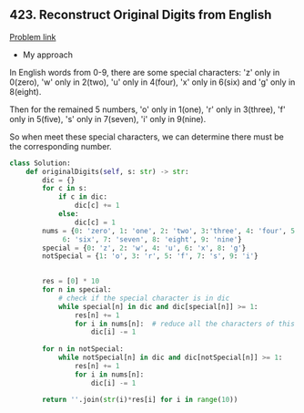 ## 423. Reconstruct Original Digits from English

[Problem link](https://leetcode.com/problems/reconstruct-original-digits-from-english/)

- My approach

In English words from 0-9, there are some special characters: 'z' only in 0(zero), 'w' only in 2(two), 'u' only in 4(four), 'x' only in 6(six) and 'g' only in 8(eight).

Then for the remained 5 numbers, 'o' only in 1(one), 'r' only in 3(three), 'f' only in 5(five), 's' only in 7(seven), 'i' only in 9(nine).

So when meet these special characters, we can determine there must be the corresponding number.

```python
class Solution:
    def originalDigits(self, s: str) -> str:
        dic = {}
        for c in s:
            if c in dic:
                dic[c] += 1
            else:
                dic[c] = 1
        nums = {0: 'zero', 1: 'one', 2: 'two', 3:'three', 4: 'four', 5: 'five',
             6: 'six', 7: 'seven', 8: 'eight', 9: 'nine'}
        special = {0: 'z', 2: 'w', 4: 'u', 6: 'x', 8: 'g'}
        notSpecial = {1: 'o', 3: 'r', 5: 'f', 7: 's', 9: 'i'}
        

        res = [0] * 10
        for n in special:
            # check if the special character is in dic
            while special[n] in dic and dic[special[n]] >= 1:
                res[n] += 1
                for i in nums[n]:  # reduce all the characters of this number
                    dic[i] -= 1
        
        for n in notSpecial:
            while notSpecial[n] in dic and dic[notSpecial[n]] >= 1:
                res[n] += 1
                for i in nums[n]:
                    dic[i] -= 1
        
        return ''.join(str(i)*res[i] for i in range(10))
```
